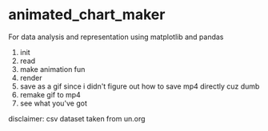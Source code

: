 # animated_chart_maker
For data analysis and representation using matplotlib and pandas

1. init
2. read
3. make animation fun
4. render
5. save as a gif since i didn't figure out how to save mp4 directly cuz dumb
6. remake gif to mp4
7. see what you've got

disclaimer: csv dataset taken from un.org
